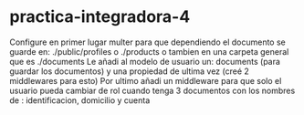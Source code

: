 # practica-integradora-4
Configure en primer lugar multer para que dependiendo el documento se guarde en: ./public/profiles o ./products o tambien en una carpeta general que es ./documents
Le añadi al modelo de usuario un: documents (para guardar los documentos) y una propiedad de ultima vez (creé 2 middlewares para esto)
Por ultimo añadi un middleware para que solo el usuario pueda cambiar de rol cuando tenga 3 documentos con los nombres de : identificacion, domicilio y cuenta

